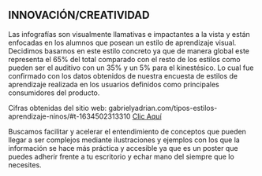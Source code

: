 ## INNOVACIÓN/CREATIVIDAD
Las infografías son visualmente llamativas e impactantes a la vista y están enfocadas en los alumnos que posean un estilo de aprendizaje visual. Decidimos basarnos en este estilo concreto ya que de manera global este representa el 65% del total comparado con el resto de los estilos como pueden ser el auditivo con un 35% y un 5% para el kinestésico. Lo cual fue confirmado con los datos obtenidos de nuestra encuesta de estilos de aprendizaje realizada en los usuarios definidos como principales consumidores del producto.

Cifras obtenidas del sitio web: gabrielyadrian.com/tipos-estilos-aprendizaje-ninos/#t-1634502313310
[Clic Aquí](https://gabrielyadrian.com/tipos-estilos-aprendizaje-ninos/#t-1634502313310)

Buscamos facilitar y acelerar el entendimiento de conceptos que pueden llegar a ser complejos mediante ilustraciones y ejemplos con los que la información se hace más práctica y accesible ya que es un poster que puedes adherir frente a tu escritorio y echar mano del siempre que lo necesites.
